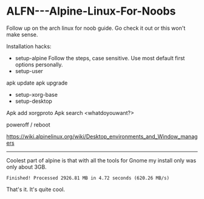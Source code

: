 # ALFN---Alpine-Linux-For-Noobs

Follow up on the arch linux for noob guide. Go check it out or this won't make sense.

Installation hacks:

- setup-alpine
Follow the steps, case sensitive. Use most default first options personally. 
- setup-user

apk update
apk upgrade

- setup-xorg-base 
- setup-desktop

Apk add xorgproto
Apk search <whatdoyouwant?>

poweroff / reboot

https://wiki.alpinelinux.org/wiki/Desktop_environments_and_Window_managers

---

Coolest part of alpine is that with all the tools for Gnome my install only was only about 3GB.

`Finished! Processed 2926.81 MB in 4.72 seconds (620.26 MB/s)` 

That's it. It's quite cool.

